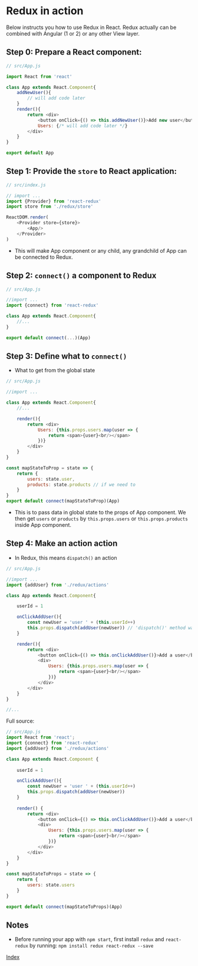 # Redux in action
Below instructs you how to use Redux in React. Redux actually can be combined with Angular (1 or 2) or any other View layer.

## Step 0: Prepare a React component:
````javascript
// src/App.js

import React from 'react'

class App extends React.Component{
    addNewUser(){
        // will add code later
    }
    render(){
        return <div>
            <button onClick={() => this.addNewUser()}>Add new user</button>
            Users: {/* will add code later */}
        </div>
    }
}

export default App

````

## Step 1: Provide the `store` to React application:
````javascript
// src/index.js

// import ...
import {Provider} from 'react-redux'
import store from './redux/store'

ReactDOM.render(
    <Provider store={store}>
        <App/>
    </Provider>
)
````
* This will make App component or any child, any grandchild of App can be connected to Redux.

## Step 2: `connect()` a component to Redux
````javascript
// src/App.js

//import ...
import {connect} from 'react-redux'

class App extends React.Component{
    //...
}

export default connect(...)(App)

````

## Step 3: Define what to `connect()`
* What to get from the global state
````javascript
// src/App.js

//import ...

class App extends React.Component{
    //...

    render(){
        return <div>
            Users: {this.props.users.map(user => {
                return <span>{user}<br/></span>
            })}
        </div>
    }
}

const mapStateToProp = state => {
    return {
        users: state.user,
        products: state.products // if we need to
    }
}
export default connect(mapStateToProp)(App)

````
* This is to pass data in global state to the props of App component. We then get `users` or `products` by `this.props.users` or `this.props.products` inside App component.

## Step 4: Make an action action
* In Redux, this means `dispatch()` an action
````javascript
// src/App.js

//import ...
import {addUser} from './redux/actions'

class App extends React.Component{

    userId = 1

    onClickAddUser(){
        const newUser = 'user ' + (this.userId++)
        this.props.dispatch(addUser(newUser)) // 'dispatch()' method was passed to App's props by 'connect()'
    }

    render(){
        return <div>
            <button onClick={() => this.onClickAddUser()}>Add a user</button>
            <div>
                Users: {this.props.users.map(user => {
                    return <span>{user}<br/></span>
                })}
            </div>
        </div>
    }
}

//...
````

Full source:
````javascript
// src/App.js
import React from 'react';
import {connect} from 'react-redux'
import {addUser} from './redux/actions'

class App extends React.Component {
  
    userId = 1

    onClickAddUser(){
        const newUser = 'user ' + (this.userId++)
        this.props.dispatch(addUser(newUser))
    }
    
    render() {
        return <div>
            <button onClick={() => this.onClickAddUser()}>Add a user</button>
            <div>
                Users: {this.props.users.map(user => {
                    return <span>{user}<br/></span>
                })}
            </div>
        </div>
    }
}

const mapStateToProps = state => {
    return {
        users: state.users
    }
}

export default connect(mapStateToProps)(App)

````

## Notes
* Before running your app with `npm start`, first install `redux` and `react-redux` by running: `npm install redux react-redux --save`

[Index](README.md)




